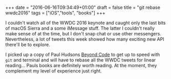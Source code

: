 +++
date = "2016-06-16T09:34:49+01:00"
draft = false
title = "git rebase wwdc2016"
tags = ["iOS","tools", "books"]
+++

I couldn't watch all of the WWDC 2016 keynote and caught only the last bits of macOS Sierra and a some iMessage stuff. The latter I couldn't really make sense of at the time, but I don't snap chat or use other messengers. Nevertheless, <!--more-->a lot of tweets this week showed how many exciting new API there'll be to explore.

I picked up a copy of Paul Hudsons [Beyond Code](https://gum.co/beyondcode) to get up to speed with `git` and terminal and will have to rebase all the WWDC tweets for linear reading... Pauls books are definitely worth reading. At the moment, they complement my level of experience just right.


